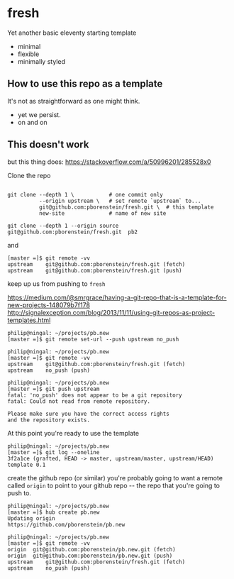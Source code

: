 # fresh

Yet another basic eleventy starting template

- minimal
- flexible
- minimally styled

## How to use this repo as a template

It's not as straightforward as one might think.

- yet we persist.
- on and on


## This doesn't work

but this thing does: https://stackoverflow.com/a/50996201/285528x0

Clone the repo

``` shell

git clone --depth 1 \           # one commit only
          --origin upstream \   # set remote `upstream` to...
          git@github.com:pborenstein/fresh.git \  # this template
          new-site              # name of new site

git clone --depth 1 --origin source  git@github.com:pborenstein/fresh.git  pb2

```

and

``` shell
[master =]$ git remote -vv
upstream	git@github.com:pborenstein/fresh.git (fetch)
upstream	git@github.com:pborenstein/fresh.git (push)
```

keep up us from pushing to `fresh`

https://medium.com/@smrgrace/having-a-git-repo-that-is-a-template-for-new-projects-148079b7f178
http://signalexception.com/blog/2013/11/11/using-git-repos-as-project-templates.html


``` shell
philip@ningal: ~/projects/pb.new
[master =]$ git remote set-url --push upstream no_push

philip@ningal: ~/projects/pb.new
[master =]$ git remote -vv
upstream	git@github.com:pborenstein/fresh.git (fetch)
upstream	no_push (push)

philip@ningal: ~/projects/pb.new
[master =]$ git push upstream
fatal: 'no_push' does not appear to be a git repository
fatal: Could not read from remote repository.

Please make sure you have the correct access rights
and the repository exists.
```

At this point you're ready to use the template

``` shell
philip@ningal: ~/projects/pb.new
[master =]$ git log --oneline
3f2a1ce (grafted, HEAD -> master, upstream/master, upstream/HEAD) template 0.1
```

create the github repo (or similar)
you're probably going to want a remote
called `origin` to point to your github
repo -- the repo that you're going to push to.

``` shell
philip@ningal: ~/projects/pb.new
[master =]$ hub create pb.new
Updating origin
https://github.com/pborenstein/pb.new

philip@ningal: ~/projects/pb.new
[master =]$ git remote -vv
origin	git@github.com:pborenstein/pb.new.git (fetch)
origin	git@github.com:pborenstein/pb.new.git (push)
upstream	git@github.com:pborenstein/fresh.git (fetch)
upstream	no_push (push)

```
